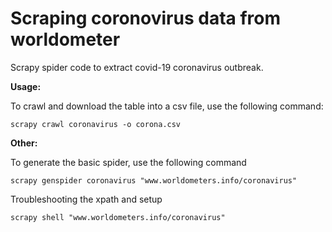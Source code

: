 
# Scraping coronovirus data from worldometer

Scrapy spider code to extract covid-19 coronavirus outbreak.

**Usage:**

To crawl and download the table into a csv file, use the following command:

`scrapy crawl coronavirus -o corona.csv`

**Other:**

To generate the basic spider, use the following command

`scrapy genspider coronavirus "www.worldometers.info/coronavirus"
`

Troubleshooting the xpath and setup

`scrapy shell "www.worldometers.info/coronavirus"`
